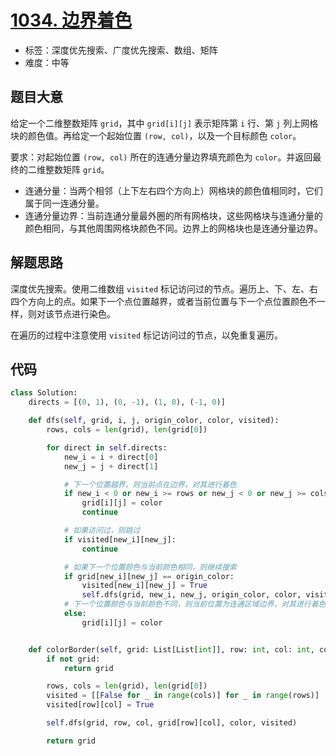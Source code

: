 # [1034. 边界着色](https://leetcode.cn/problems/coloring-a-border/)

- 标签：深度优先搜索、广度优先搜索、数组、矩阵
- 难度：中等

## 题目大意

给定一个二维整数矩阵 `grid`，其中 `grid[i][j]` 表示矩阵第 `i` 行、第 `j` 列上网格块的颜色值。再给定一个起始位置 `(row, col)`，以及一个目标颜色 `color`。

要求：对起始位置 `(row, col)` 所在的连通分量边界填充颜色为 `color`。并返回最终的二维整数矩阵 `grid`。

- 连通分量：当两个相邻（上下左右四个方向上）网格块的颜色值相同时，它们属于同一连通分量。
- 连通分量边界：当前连通分量最外圈的所有网格块，这些网格块与连通分量的颜色相同，与其他周围网格块颜色不同。边界上的网格块也是连通分量边界。

## 解题思路

深度优先搜索。使用二维数组 `visited` 标记访问过的节点。遍历上、下、左、右四个方向上的点。如果下一个点位置越界，或者当前位置与下一个点位置颜色不一样，则对该节点进行染色。

在遍历的过程中注意使用 `visited` 标记访问过的节点，以免重复遍历。

## 代码

```Python
class Solution:
    directs = [(0, 1), (0, -1), (1, 0), (-1, 0)]

    def dfs(self, grid, i, j, origin_color, color, visited):
        rows, cols = len(grid), len(grid[0])

        for direct in self.directs:
            new_i = i + direct[0]
            new_j = j + direct[1]

            # 下一个位置越界，则当前点在边界，对其进行着色
            if new_i < 0 or new_i >= rows or new_j < 0 or new_j >= cols:
                grid[i][j] = color
                continue

            # 如果访问过，则跳过
            if visited[new_i][new_j]:
                continue

            # 如果下一个位置颜色与当前颜色相同，则继续搜索
            if grid[new_i][new_j] == origin_color:
                visited[new_i][new_j] = True
                self.dfs(grid, new_i, new_j, origin_color, color, visited)
            # 下一个位置颜色与当前颜色不同，则当前位置为连通区域边界，对其进行着色
            else:
                grid[i][j] = color


    def colorBorder(self, grid: List[List[int]], row: int, col: int, color: int) -> List[List[int]]:
        if not grid:
            return grid

        rows, cols = len(grid), len(grid[0])
        visited = [[False for _ in range(cols)] for _ in range(rows)]
        visited[row][col] = True

        self.dfs(grid, row, col, grid[row][col], color, visited)

        return grid
```

